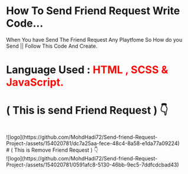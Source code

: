 # How To Send Friend Request Write Code...

When You have Send The Friend Request Any Playtfome So How do you Send || Follow This Code And Create.
<br>

# Language Used : <span style="color:red"> HTML , SCSS & JavaScript. <span>

  # ( This is send Friend Request ) 👇
 <br>
![logo](https://github.com/MohdHadi72/Send-friend-Request-Project-/assets/154020781/dc7a25aa-fece-48c4-8a58-e1da77a09224)

<br>
# ( This is Remove Friend Request ) 👇
<br>
![logo](https://github.com/MohdHadi72/Send-friend-Request-Project-/assets/154020781/0591afc8-5130-46bb-9ec5-7ddfcdcbad43)



